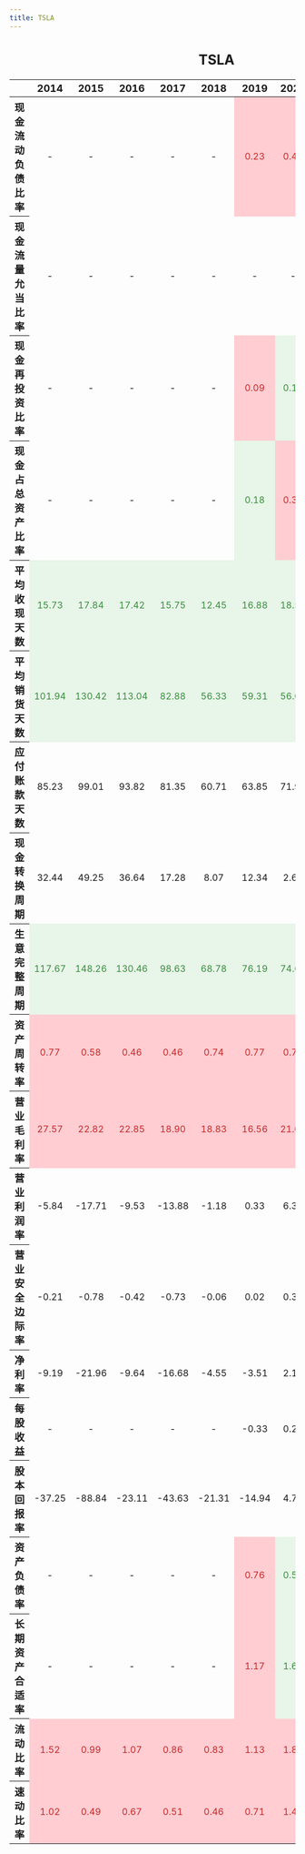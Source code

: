 ```yaml
---
title: TSLA
---
```


<style type="text/css">
#T_9678f th {
  font-size: 110%;
  text-align: center;
}
#T_9678f th:nth-child(1) {
  width: 20%;
}
#T_9678f th:not(:first-child) {
  width: 8%;
}
#T_9678f td {
  text-align: center;
}
#T_9678f table {
  width: 90%;
}
#T_9678f caption {
  caption-side: top;
  font-size: 150%;
  font-weight: bold;
  text-align: center;
  margin: 20px 0 20px 0;
}
#T_9678f_row0_col5, #T_9678f_row0_col6, #T_9678f_row0_col7, #T_9678f_row0_col8, #T_9678f_row0_col9, #T_9678f_row2_col5, #T_9678f_row3_col6, #T_9678f_row3_col7, #T_9678f_row9_col0, #T_9678f_row9_col1, #T_9678f_row9_col2, #T_9678f_row9_col3, #T_9678f_row9_col4, #T_9678f_row9_col5, #T_9678f_row9_col6, #T_9678f_row9_col7, #T_9678f_row10_col0, #T_9678f_row10_col1, #T_9678f_row10_col2, #T_9678f_row10_col3, #T_9678f_row10_col4, #T_9678f_row10_col5, #T_9678f_row10_col6, #T_9678f_row10_col7, #T_9678f_row10_col8, #T_9678f_row10_col9, #T_9678f_row16_col5, #T_9678f_row17_col5, #T_9678f_row17_col7, #T_9678f_row18_col0, #T_9678f_row18_col1, #T_9678f_row18_col2, #T_9678f_row18_col3, #T_9678f_row18_col4, #T_9678f_row18_col5, #T_9678f_row18_col6, #T_9678f_row18_col7, #T_9678f_row18_col8, #T_9678f_row18_col9, #T_9678f_row19_col0, #T_9678f_row19_col1, #T_9678f_row19_col2, #T_9678f_row19_col3, #T_9678f_row19_col4, #T_9678f_row19_col5, #T_9678f_row19_col6, #T_9678f_row19_col7, #T_9678f_row19_col8, #T_9678f_row19_col9 {
  background-color: #ffcdd2;
  color: #c62828;
}
#T_9678f_row1_col9, #T_9678f_row2_col6, #T_9678f_row2_col7, #T_9678f_row2_col8, #T_9678f_row2_col9, #T_9678f_row3_col5, #T_9678f_row3_col8, #T_9678f_row3_col9, #T_9678f_row4_col0, #T_9678f_row4_col1, #T_9678f_row4_col2, #T_9678f_row4_col3, #T_9678f_row4_col4, #T_9678f_row4_col5, #T_9678f_row4_col6, #T_9678f_row4_col7, #T_9678f_row4_col8, #T_9678f_row4_col9, #T_9678f_row5_col0, #T_9678f_row5_col1, #T_9678f_row5_col2, #T_9678f_row5_col3, #T_9678f_row5_col4, #T_9678f_row5_col5, #T_9678f_row5_col6, #T_9678f_row5_col7, #T_9678f_row5_col8, #T_9678f_row5_col9, #T_9678f_row8_col0, #T_9678f_row8_col1, #T_9678f_row8_col2, #T_9678f_row8_col3, #T_9678f_row8_col4, #T_9678f_row8_col5, #T_9678f_row8_col6, #T_9678f_row8_col7, #T_9678f_row8_col8, #T_9678f_row8_col9, #T_9678f_row9_col8, #T_9678f_row9_col9, #T_9678f_row16_col6, #T_9678f_row16_col7, #T_9678f_row16_col8, #T_9678f_row16_col9, #T_9678f_row17_col6, #T_9678f_row17_col8, #T_9678f_row17_col9 {
  background-color: #e8f5e9;
  color: #388e3c;
}
</style>
<table id="T_9678f">
  <caption>TSLA</caption>
  <thead>
    <tr>
      <th class="blank level0" >&nbsp;</th>
      <th id="T_9678f_level0_col0" class="col_heading level0 col0" >2014</th>
      <th id="T_9678f_level0_col1" class="col_heading level0 col1" >2015</th>
      <th id="T_9678f_level0_col2" class="col_heading level0 col2" >2016</th>
      <th id="T_9678f_level0_col3" class="col_heading level0 col3" >2017</th>
      <th id="T_9678f_level0_col4" class="col_heading level0 col4" >2018</th>
      <th id="T_9678f_level0_col5" class="col_heading level0 col5" >2019</th>
      <th id="T_9678f_level0_col6" class="col_heading level0 col6" >2020</th>
      <th id="T_9678f_level0_col7" class="col_heading level0 col7" >2021</th>
      <th id="T_9678f_level0_col8" class="col_heading level0 col8" >2022</th>
      <th id="T_9678f_level0_col9" class="col_heading level0 col9" >2023</th>
    </tr>
  </thead>
  <tbody>
    <tr>
      <th id="T_9678f_level0_row0" class="row_heading level0 row0" >现金流动负债比率</th>
      <td id="T_9678f_row0_col0" class="data row0 col0" >-</td>
      <td id="T_9678f_row0_col1" class="data row0 col1" >-</td>
      <td id="T_9678f_row0_col2" class="data row0 col2" >-</td>
      <td id="T_9678f_row0_col3" class="data row0 col3" >-</td>
      <td id="T_9678f_row0_col4" class="data row0 col4" >-</td>
      <td id="T_9678f_row0_col5" class="data row0 col5" >0.23</td>
      <td id="T_9678f_row0_col6" class="data row0 col6" >0.42</td>
      <td id="T_9678f_row0_col7" class="data row0 col7" >0.58</td>
      <td id="T_9678f_row0_col8" class="data row0 col8" >0.55</td>
      <td id="T_9678f_row0_col9" class="data row0 col9" >0.46</td>
    </tr>
    <tr>
      <th id="T_9678f_level0_row1" class="row_heading level0 row1" >现金流量允当比率</th>
      <td id="T_9678f_row1_col0" class="data row1 col0" >-</td>
      <td id="T_9678f_row1_col1" class="data row1 col1" >-</td>
      <td id="T_9678f_row1_col2" class="data row1 col2" >-</td>
      <td id="T_9678f_row1_col3" class="data row1 col3" >-</td>
      <td id="T_9678f_row1_col4" class="data row1 col4" >-</td>
      <td id="T_9678f_row1_col5" class="data row1 col5" >-</td>
      <td id="T_9678f_row1_col6" class="data row1 col6" >-</td>
      <td id="T_9678f_row1_col7" class="data row1 col7" >-</td>
      <td id="T_9678f_row1_col8" class="data row1 col8" >-</td>
      <td id="T_9678f_row1_col9" class="data row1 col9" >1.25</td>
    </tr>
    <tr>
      <th id="T_9678f_level0_row2" class="row_heading level0 row2" >现金再投资比率</th>
      <td id="T_9678f_row2_col0" class="data row2 col0" >-</td>
      <td id="T_9678f_row2_col1" class="data row2 col1" >-</td>
      <td id="T_9678f_row2_col2" class="data row2 col2" >-</td>
      <td id="T_9678f_row2_col3" class="data row2 col3" >-</td>
      <td id="T_9678f_row2_col4" class="data row2 col4" >-</td>
      <td id="T_9678f_row2_col5" class="data row2 col5" >0.09</td>
      <td id="T_9678f_row2_col6" class="data row2 col6" >0.15</td>
      <td id="T_9678f_row2_col7" class="data row2 col7" >0.27</td>
      <td id="T_9678f_row2_col8" class="data row2 col8" >0.26</td>
      <td id="T_9678f_row2_col9" class="data row2 col9" >0.17</td>
    </tr>
    <tr>
      <th id="T_9678f_level0_row3" class="row_heading level0 row3" >现金占总资产比率</th>
      <td id="T_9678f_row3_col0" class="data row3 col0" >-</td>
      <td id="T_9678f_row3_col1" class="data row3 col1" >-</td>
      <td id="T_9678f_row3_col2" class="data row3 col2" >-</td>
      <td id="T_9678f_row3_col3" class="data row3 col3" >-</td>
      <td id="T_9678f_row3_col4" class="data row3 col4" >-</td>
      <td id="T_9678f_row3_col5" class="data row3 col5" >0.18</td>
      <td id="T_9678f_row3_col6" class="data row3 col6" >0.37</td>
      <td id="T_9678f_row3_col7" class="data row3 col7" >0.28</td>
      <td id="T_9678f_row3_col8" class="data row3 col8" >0.20</td>
      <td id="T_9678f_row3_col9" class="data row3 col9" >0.15</td>
    </tr>
    <tr>
      <th id="T_9678f_level0_row4" class="row_heading level0 row4" >平均收现天数</th>
      <td id="T_9678f_row4_col0" class="data row4 col0" >15.73</td>
      <td id="T_9678f_row4_col1" class="data row4 col1" >17.84</td>
      <td id="T_9678f_row4_col2" class="data row4 col2" >17.42</td>
      <td id="T_9678f_row4_col3" class="data row4 col3" >15.75</td>
      <td id="T_9678f_row4_col4" class="data row4 col4" >12.45</td>
      <td id="T_9678f_row4_col5" class="data row4 col5" >16.88</td>
      <td id="T_9678f_row4_col6" class="data row4 col6" >18.58</td>
      <td id="T_9678f_row4_col7" class="data row4 col7" >12.88</td>
      <td id="T_9678f_row4_col8" class="data row4 col8" >10.90</td>
      <td id="T_9678f_row4_col9" class="data row4 col9" >12.18</td>
    </tr>
    <tr>
      <th id="T_9678f_level0_row5" class="row_heading level0 row5" >平均销货天数</th>
      <td id="T_9678f_row5_col0" class="data row5 col0" >101.94</td>
      <td id="T_9678f_row5_col1" class="data row5 col1" >130.42</td>
      <td id="T_9678f_row5_col2" class="data row5 col2" >113.04</td>
      <td id="T_9678f_row5_col3" class="data row5 col3" >82.88</td>
      <td id="T_9678f_row5_col4" class="data row5 col4" >56.33</td>
      <td id="T_9678f_row5_col5" class="data row5 col5" >59.31</td>
      <td id="T_9678f_row5_col6" class="data row5 col6" >56.08</td>
      <td id="T_9678f_row5_col7" class="data row5 col7" >44.73</td>
      <td id="T_9678f_row5_col8" class="data row5 col8" >55.99</td>
      <td id="T_9678f_row5_col9" class="data row5 col9" >61.05</td>
    </tr>
    <tr>
      <th id="T_9678f_level0_row6" class="row_heading level0 row6" >应付账款天数</th>
      <td id="T_9678f_row6_col0" class="data row6 col0" >85.23</td>
      <td id="T_9678f_row6_col1" class="data row6 col1" >99.01</td>
      <td id="T_9678f_row6_col2" class="data row6 col2" >93.82</td>
      <td id="T_9678f_row6_col3" class="data row6 col3" >81.35</td>
      <td id="T_9678f_row6_col4" class="data row6 col4" >60.71</td>
      <td id="T_9678f_row6_col5" class="data row6 col5" >63.85</td>
      <td id="T_9678f_row6_col6" class="data row6 col6" >71.97</td>
      <td id="T_9678f_row6_col7" class="data row6 col7" >72.95</td>
      <td id="T_9678f_row6_col8" class="data row6 col8" >76.12</td>
      <td id="T_9678f_row6_col9" class="data row6 col9" >68.48</td>
    </tr>
    <tr>
      <th id="T_9678f_level0_row7" class="row_heading level0 row7" >现金转换周期</th>
      <td id="T_9678f_row7_col0" class="data row7 col0" >32.44</td>
      <td id="T_9678f_row7_col1" class="data row7 col1" >49.25</td>
      <td id="T_9678f_row7_col2" class="data row7 col2" >36.64</td>
      <td id="T_9678f_row7_col3" class="data row7 col3" >17.28</td>
      <td id="T_9678f_row7_col4" class="data row7 col4" >8.07</td>
      <td id="T_9678f_row7_col5" class="data row7 col5" >12.34</td>
      <td id="T_9678f_row7_col6" class="data row7 col6" >2.69</td>
      <td id="T_9678f_row7_col7" class="data row7 col7" >-15.34</td>
      <td id="T_9678f_row7_col8" class="data row7 col8" >-9.23</td>
      <td id="T_9678f_row7_col9" class="data row7 col9" >4.75</td>
    </tr>
    <tr>
      <th id="T_9678f_level0_row8" class="row_heading level0 row8" >生意完整周期</th>
      <td id="T_9678f_row8_col0" class="data row8 col0" >117.67</td>
      <td id="T_9678f_row8_col1" class="data row8 col1" >148.26</td>
      <td id="T_9678f_row8_col2" class="data row8 col2" >130.46</td>
      <td id="T_9678f_row8_col3" class="data row8 col3" >98.63</td>
      <td id="T_9678f_row8_col4" class="data row8 col4" >68.78</td>
      <td id="T_9678f_row8_col5" class="data row8 col5" >76.19</td>
      <td id="T_9678f_row8_col6" class="data row8 col6" >74.66</td>
      <td id="T_9678f_row8_col7" class="data row8 col7" >57.61</td>
      <td id="T_9678f_row8_col8" class="data row8 col8" >66.89</td>
      <td id="T_9678f_row8_col9" class="data row8 col9" >73.23</td>
    </tr>
    <tr>
      <th id="T_9678f_level0_row9" class="row_heading level0 row9" >资产周转率</th>
      <td id="T_9678f_row9_col0" class="data row9 col0" >0.77</td>
      <td id="T_9678f_row9_col1" class="data row9 col1" >0.58</td>
      <td id="T_9678f_row9_col2" class="data row9 col2" >0.46</td>
      <td id="T_9678f_row9_col3" class="data row9 col3" >0.46</td>
      <td id="T_9678f_row9_col4" class="data row9 col4" >0.74</td>
      <td id="T_9678f_row9_col5" class="data row9 col5" >0.77</td>
      <td id="T_9678f_row9_col6" class="data row9 col6" >0.73</td>
      <td id="T_9678f_row9_col7" class="data row9 col7" >0.94</td>
      <td id="T_9678f_row9_col8" class="data row9 col8" >1.13</td>
      <td id="T_9678f_row9_col9" class="data row9 col9" >1.02</td>
    </tr>
    <tr>
      <th id="T_9678f_level0_row10" class="row_heading level0 row10" >营业毛利率</th>
      <td id="T_9678f_row10_col0" class="data row10 col0" >27.57</td>
      <td id="T_9678f_row10_col1" class="data row10 col1" >22.82</td>
      <td id="T_9678f_row10_col2" class="data row10 col2" >22.85</td>
      <td id="T_9678f_row10_col3" class="data row10 col3" >18.90</td>
      <td id="T_9678f_row10_col4" class="data row10 col4" >18.83</td>
      <td id="T_9678f_row10_col5" class="data row10 col5" >16.56</td>
      <td id="T_9678f_row10_col6" class="data row10 col6" >21.02</td>
      <td id="T_9678f_row10_col7" class="data row10 col7" >25.28</td>
      <td id="T_9678f_row10_col8" class="data row10 col8" >25.60</td>
      <td id="T_9678f_row10_col9" class="data row10 col9" >18.25</td>
    </tr>
    <tr>
      <th id="T_9678f_level0_row11" class="row_heading level0 row11" >营业利润率</th>
      <td id="T_9678f_row11_col0" class="data row11 col0" >-5.84</td>
      <td id="T_9678f_row11_col1" class="data row11 col1" >-17.71</td>
      <td id="T_9678f_row11_col2" class="data row11 col2" >-9.53</td>
      <td id="T_9678f_row11_col3" class="data row11 col3" >-13.88</td>
      <td id="T_9678f_row11_col4" class="data row11 col4" >-1.18</td>
      <td id="T_9678f_row11_col5" class="data row11 col5" >0.33</td>
      <td id="T_9678f_row11_col6" class="data row11 col6" >6.32</td>
      <td id="T_9678f_row11_col7" class="data row11 col7" >12.07</td>
      <td id="T_9678f_row11_col8" class="data row11 col8" >16.98</td>
      <td id="T_9678f_row11_col9" class="data row11 col9" >9.19</td>
    </tr>
    <tr>
      <th id="T_9678f_level0_row12" class="row_heading level0 row12" >营业安全边际率</th>
      <td id="T_9678f_row12_col0" class="data row12 col0" >-0.21</td>
      <td id="T_9678f_row12_col1" class="data row12 col1" >-0.78</td>
      <td id="T_9678f_row12_col2" class="data row12 col2" >-0.42</td>
      <td id="T_9678f_row12_col3" class="data row12 col3" >-0.73</td>
      <td id="T_9678f_row12_col4" class="data row12 col4" >-0.06</td>
      <td id="T_9678f_row12_col5" class="data row12 col5" >0.02</td>
      <td id="T_9678f_row12_col6" class="data row12 col6" >0.30</td>
      <td id="T_9678f_row12_col7" class="data row12 col7" >0.48</td>
      <td id="T_9678f_row12_col8" class="data row12 col8" >0.66</td>
      <td id="T_9678f_row12_col9" class="data row12 col9" >0.50</td>
    </tr>
    <tr>
      <th id="T_9678f_level0_row13" class="row_heading level0 row13" >净利率</th>
      <td id="T_9678f_row13_col0" class="data row13 col0" >-9.19</td>
      <td id="T_9678f_row13_col1" class="data row13 col1" >-21.96</td>
      <td id="T_9678f_row13_col2" class="data row13 col2" >-9.64</td>
      <td id="T_9678f_row13_col3" class="data row13 col3" >-16.68</td>
      <td id="T_9678f_row13_col4" class="data row13 col4" >-4.55</td>
      <td id="T_9678f_row13_col5" class="data row13 col5" >-3.51</td>
      <td id="T_9678f_row13_col6" class="data row13 col6" >2.19</td>
      <td id="T_9678f_row13_col7" class="data row13 col7" >10.25</td>
      <td id="T_9678f_row13_col8" class="data row13 col8" >15.45</td>
      <td id="T_9678f_row13_col9" class="data row13 col9" >15.50</td>
    </tr>
    <tr>
      <th id="T_9678f_level0_row14" class="row_heading level0 row14" >每股收益</th>
      <td id="T_9678f_row14_col0" class="data row14 col0" >-</td>
      <td id="T_9678f_row14_col1" class="data row14 col1" >-</td>
      <td id="T_9678f_row14_col2" class="data row14 col2" >-</td>
      <td id="T_9678f_row14_col3" class="data row14 col3" >-</td>
      <td id="T_9678f_row14_col4" class="data row14 col4" >-</td>
      <td id="T_9678f_row14_col5" class="data row14 col5" >-0.33</td>
      <td id="T_9678f_row14_col6" class="data row14 col6" >0.25</td>
      <td id="T_9678f_row14_col7" class="data row14 col7" >1.87</td>
      <td id="T_9678f_row14_col8" class="data row14 col8" >4.02</td>
      <td id="T_9678f_row14_col9" class="data row14 col9" >4.73</td>
    </tr>
    <tr>
      <th id="T_9678f_level0_row15" class="row_heading level0 row15" >股本回报率</th>
      <td id="T_9678f_row15_col0" class="data row15 col0" >-37.25</td>
      <td id="T_9678f_row15_col1" class="data row15 col1" >-88.84</td>
      <td id="T_9678f_row15_col2" class="data row15 col2" >-23.11</td>
      <td id="T_9678f_row15_col3" class="data row15 col3" >-43.63</td>
      <td id="T_9678f_row15_col4" class="data row15 col4" >-21.31</td>
      <td id="T_9678f_row15_col5" class="data row15 col5" >-14.94</td>
      <td id="T_9678f_row15_col6" class="data row15 col6" >4.78</td>
      <td id="T_9678f_row15_col7" class="data row15 col7" >21.06</td>
      <td id="T_9678f_row15_col8" class="data row15 col8" >33.60</td>
      <td id="T_9678f_row15_col9" class="data row15 col9" >27.95</td>
    </tr>
    <tr>
      <th id="T_9678f_level0_row16" class="row_heading level0 row16" >资产负债率</th>
      <td id="T_9678f_row16_col0" class="data row16 col0" >-</td>
      <td id="T_9678f_row16_col1" class="data row16 col1" >-</td>
      <td id="T_9678f_row16_col2" class="data row16 col2" >-</td>
      <td id="T_9678f_row16_col3" class="data row16 col3" >-</td>
      <td id="T_9678f_row16_col4" class="data row16 col4" >-</td>
      <td id="T_9678f_row16_col5" class="data row16 col5" >0.76</td>
      <td id="T_9678f_row16_col6" class="data row16 col6" >0.55</td>
      <td id="T_9678f_row16_col7" class="data row16 col7" >0.49</td>
      <td id="T_9678f_row16_col8" class="data row16 col8" >0.44</td>
      <td id="T_9678f_row16_col9" class="data row16 col9" >0.40</td>
    </tr>
    <tr>
      <th id="T_9678f_level0_row17" class="row_heading level0 row17" >长期资产合适率</th>
      <td id="T_9678f_row17_col0" class="data row17 col0" >-</td>
      <td id="T_9678f_row17_col1" class="data row17 col1" >-</td>
      <td id="T_9678f_row17_col2" class="data row17 col2" >-</td>
      <td id="T_9678f_row17_col3" class="data row17 col3" >-</td>
      <td id="T_9678f_row17_col4" class="data row17 col4" >-</td>
      <td id="T_9678f_row17_col5" class="data row17 col5" >1.17</td>
      <td id="T_9678f_row17_col6" class="data row17 col6" >1.62</td>
      <td id="T_9678f_row17_col7" class="data row17 col7" >1.36</td>
      <td id="T_9678f_row17_col8" class="data row17 col8" >1.52</td>
      <td id="T_9678f_row17_col9" class="data row17 col9" >1.73</td>
    </tr>
    <tr>
      <th id="T_9678f_level0_row18" class="row_heading level0 row18" >流动比率</th>
      <td id="T_9678f_row18_col0" class="data row18 col0" >1.52</td>
      <td id="T_9678f_row18_col1" class="data row18 col1" >0.99</td>
      <td id="T_9678f_row18_col2" class="data row18 col2" >1.07</td>
      <td id="T_9678f_row18_col3" class="data row18 col3" >0.86</td>
      <td id="T_9678f_row18_col4" class="data row18 col4" >0.83</td>
      <td id="T_9678f_row18_col5" class="data row18 col5" >1.13</td>
      <td id="T_9678f_row18_col6" class="data row18 col6" >1.88</td>
      <td id="T_9678f_row18_col7" class="data row18 col7" >1.38</td>
      <td id="T_9678f_row18_col8" class="data row18 col8" >1.53</td>
      <td id="T_9678f_row18_col9" class="data row18 col9" >1.73</td>
    </tr>
    <tr>
      <th id="T_9678f_level0_row19" class="row_heading level0 row19" >速动比率</th>
      <td id="T_9678f_row19_col0" class="data row19 col0" >1.02</td>
      <td id="T_9678f_row19_col1" class="data row19 col1" >0.49</td>
      <td id="T_9678f_row19_col2" class="data row19 col2" >0.67</td>
      <td id="T_9678f_row19_col3" class="data row19 col3" >0.51</td>
      <td id="T_9678f_row19_col4" class="data row19 col4" >0.46</td>
      <td id="T_9678f_row19_col5" class="data row19 col5" >0.71</td>
      <td id="T_9678f_row19_col6" class="data row19 col6" >1.49</td>
      <td id="T_9678f_row19_col7" class="data row19 col7" >1.00</td>
      <td id="T_9678f_row19_col8" class="data row19 col8" >0.94</td>
      <td id="T_9678f_row19_col9" class="data row19 col9" >1.13</td>
    </tr>
  </tbody>
</table>

